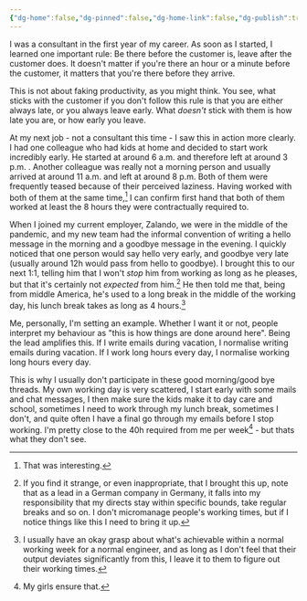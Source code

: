 ```yaml
---
{"dg-home":false,"dg-pinned":false,"dg-home-link":false,"dg-publish":true,"type":"post","disabled rules":["header-increment","yaml-title","yaml-title-alias","file-name-heading"],"title":"What They Don’t See","dg-permalink":"what-they-dont-see/","created-date":"2024-04-04T06:42:44","aliases":["What They Don’t See"],"linter-yaml-title-alias":"What They Don’t See","updated-date":"2025-05-05T17:44:29","tags":["leadership"],"dg-path":"what-they-dont-see.md","permalink":"/what-they-dont-see/","dgPassFrontmatter":true}
---
```



I was a consultant in the first year of my career. As soon as I started, I learned one important rule: Be there before the customer is, leave after the customer does. It doesn't matter if you're there an hour or a minute before the customer, it matters that you're there before they arrive.

This is not about faking productivity, as you might think. You see, what sticks with the customer if you don't follow this rule is that you are either always late, or you always leave early. What _doesn't_ stick with them is how late you are, or how early you leave.

At my next job - not a consultant this time - I saw this in action more clearly. I had one colleague who had kids at home and decided to start work incredibly early. He started at around 6 a.m. and therefore left at around 3 p.m. . Another colleague was really not a morning person and usually arrived at around 11 a.m. and left at around 8 p.m.
Both of them were frequently teased because of their perceived laziness. Having worked with both of them at the same time,[^1] I can confirm first hand that both of them worked at least the 8 hours they were contractually required to.

When I joined my current employer, Zalando, we were in the middle of the pandemic, and my new team had the informal convention of writing a hello message in the morning and a goodbye message in the evening. I quickly noticed that one person would say hello very early, and goodbye very late (usually around 12h would pass from hello to goodbye). I brought this to our next 1:1, telling him that I won't _stop_ him from working as long as he pleases, but that it's certainly not _expected_ from him.[^2] He then told me that, being from middle America, he's used to a long break in the middle of the working day, his lunch break takes as long as 4 hours.[^3]

Me, personally, I'm setting an example. Whether I want it or not, people interpret my behaviour as "this is how things are done around here". Being the lead amplifies this. If I write emails during vacation, I normalise writing emails during vacation. If I work long hours every day, I normalise working long hours every day.

This is why I usually don't participate in these good morning/good bye threads. My own working day is very scattered, I start early with some mails and chat messages, I then make sure the kids make it to day care and school, sometimes I need to work through my lunch break, sometimes I don't, and quite often I have a final go through my emails before I stop working. I'm pretty close to the 40h required from me per week[^4] - but thats what they don't see.  

 
[^1]: That was interesting.
[^2]: If you find it strange, or even inappropriate, that I brought this up, note that as a lead in a German company in Germany, it falls into my responsibility that my directs stay within specific bounds, take regular breaks and so on. I don't micromanage people's working times, but if I notice things like this I need to bring it up.
[^3]: I usually have an okay grasp about what's achievable within a normal working week for a normal engineer, and as long as I don't feel that their output deviates significantly from this, I leave it to them to figure out their working times.
[^4]: My girls ensure that.
